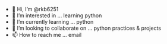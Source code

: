 - 👋 Hi, I’m @rkb6251
- 👀 I’m interested in ... learning python
- 🌱 I’m currently learning ... python
- 💞️ I’m looking to collaborate on ... python practices & projects
- 📫 How to reach me ... email

<!---
rkb6251/rkb6251 is a ✨ special ✨ repository because its `README.md` (this file) appears on your GitHub profile.
You can click the Preview link to take a look at your changes.
--->
